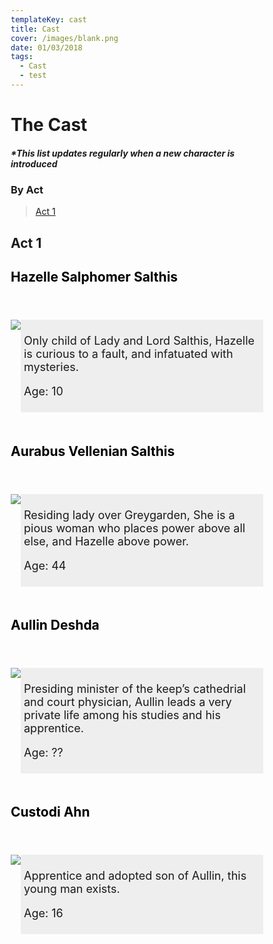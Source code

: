```yaml
---
templateKey: cast
title: Cast
cover: /images/blank.png
date: 01/03/2018
tags:
  - Cast
  - test
---
```

# The Cast

##### \*This list updates regularly when a new character is introduced

### By Act
> [Act 1](#act-1)

## Act 1

<div>
<style>
* {box-sizing: border-box;}
header {text-align: left; font-size: 14px; color: black;}
section {display: -webkit-flex; display: flex;}
aside {padding: 0;}
article {-webkit-flex: 3; -ms-flex: 3; flex: 3; background-color: #eee; padding: 5px; font-size: 18px;}
@media (max-width: 600px) {section {-webkit-flex-direction: column; flex-direction: column;}}
</style>
<div>
</head>
<body>
<header>
<h2>Hazelle Salphomer Salthis</h2>
</header>
<section>
<aside>
<img src="http://www.tots.cc/images/haz.png">
</aside>
<article>
<p>Only child of Lady and Lord Salthis, Hazelle is curious to a fault, and infatuated with mysteries.</p>
<p>Age: 10</p>
</article>
</section>
</body>
</div>
<img src="http://www.tots.cc/images/500blank.png" height=20 width=0>
<div>
</head>
<body>
<header>
<h2>Aurabus Vellenian Salthis</h2>
</header>
<section>
<aside>
<img src="http://www.tots.cc/images/aur.png">
</aside>
<article>
<p> Residing lady over Greygarden, She is a pious woman who places power above all else, and Hazelle above power.
</p>
<p>Age: 44</p>
</article>
</section>
</body>
</div>
<img src="http://www.tots.cc/images/500blank.png" height=20 width=0>
<div>
</head>
<body>
<header>
<h2>Aullin Deshda</h2>
</header>
<section>
<aside>
<img src="http://www.tots.cc/images/aul.png">
</aside>
<article>
<p>Presiding minister of the keep’s cathedrial and court physician, Aullin leads a very private life among his studies and his apprentice.</p>
<p>Age: ??</p>
</article>
</section>
</body>
</div>
<img src="http://www.tots.cc/images/500blank.png" height=20 width=0>
<div>
</head>
<body>
<header>
<h2>Custodi Ahn</h2>
</header>
<section>
<aside>
<img src="http://www.tots.cc/images/cus.png">
</aside>
<article>
<p>Apprentice and adopted son of Aullin, this young man exists.</p>
<p>Age: 16</p>
</article>
</section>
</body>
</div>
</div>
